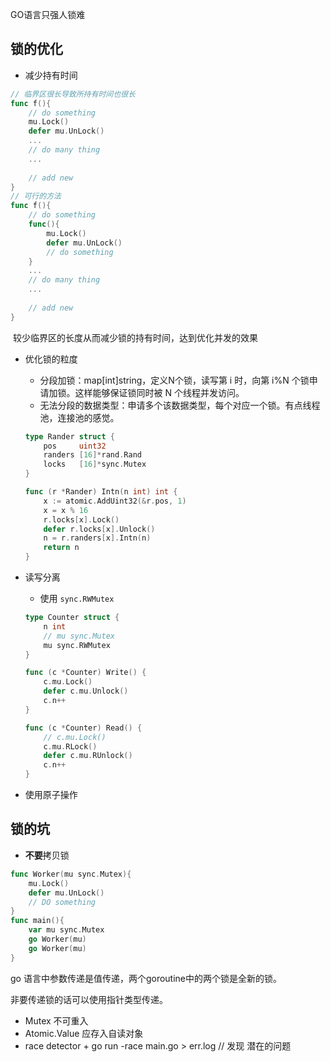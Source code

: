 GO语言只强人锁难

## 锁的优化

+   减少持有时间

```go
// 临界区很长导致所持有时间也很长
func f(){
    // do something
    mu.Lock()
    defer mu.UnLock()
    ...
    // do many thing 
    ...
    
    // add new
}
// 可行的方法
func f(){
    // do something
    func(){
        mu.Lock()
    	defer mu.UnLock()
        // do something
    }
    ...
    // do many thing 
    ...
    
    // add new
}
```

​	较少临界区的长度从而减少锁的持有时间，达到优化并发的效果

+   优化锁的粒度

    +   分段加锁：map[int]string，定义N个锁，读写第 i 时，向第 i%N 个锁申请加锁。这样能够保证锁同时被 N 个线程并发访问。
    +   无法分段的数据类型：申请多个该数据类型，每个对应一个锁。有点线程池，连接池的感觉。

    ```go
    type Rander struct {
    	pos     uint32
    	randers [16]*rand.Rand
    	locks   [16]*sync.Mutex
    }
    
    func (r *Rander) Intn(n int) int {
    	x := atomic.AddUint32(&r.pos, 1)
    	x = x % 16
    	r.locks[x].Lock()
    	defer r.locks[x].Unlock()
    	n = r.randers[x].Intn(n)
    	return n
    }
    ```

+   读写分离

    +   使用 `sync.RWMutex`

    ```go
    type Counter struct {
    	n int
    	// mu sync.Mutex
    	mu sync.RWMutex
    }
    
    func (c *Counter) Write() {
    	c.mu.Lock()
    	defer c.mu.Unlock()
    	c.n++
    }
    
    func (c *Counter) Read() {
    	// c.mu.Lock()
    	c.mu.RLock()
    	defer c.mu.RUnlock()
    	c.n++
    }
    ```

+   使用原子操作



## 锁的坑

+   **不要**拷贝锁

```go
func Worker(mu sync.Mutex){
    mu.Lock()
    defer mu.UnLock()
    // DO something
}
func main(){
    var mu sync.Mutex
    go Worker(mu)
    go Worker(mu)
}
```

go 语言中参数传递是值传递，两个goroutine中的两个锁是全新的锁。

非要传递锁的话可以使用指针类型传递。

+   Mutex 不可重入
+    Atomic.Value 应存入自读对象
+    race detector 
    +   go run -race main.go > err.log  // 发现 潜在的问题 